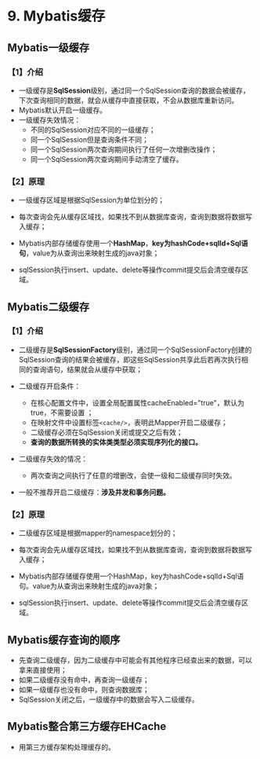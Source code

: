 # 9. Mybatis缓存

## Mybatis一级缓存

### 【1】介绍

- 一级缓存是**SqlSession**级别，通过同一个SqlSession查询的数据会被缓存，下次查询相同的数据，就会从缓存中直接获取，不会从数据库重新访问。
- Mybatis默认开启一级缓存。
- 一级缓存失效情况：
  - 不同的SqlSession对应不同的一级缓存；
  - 同一个SqlSession但是查询条件不同； 
  - 同一个SqlSession两次查询期间执行了任何一次增删改操作；
  - 同一个SqlSession两次查询期间手动清空了缓存。

### 【2】原理

- 一级缓存区域是根据SqlSession为单位划分的；

- 每次查询会先从缓存区域找，如果找不到从数据库查询，查询到数据将数据写入缓存；

- Mybatis内部存储缓存使用一个**HashMap**，**key为hashCode+sqlId+Sql语句**，value为从查询出来映射生成的java对象；

- sqlSession执行insert、update、delete等操作commit提交后会清空缓存区域。

## Mybatis二级缓存

### 【1】介绍

- 二级缓存是**SqlSessionFactory**级别，通过同一个SqlSessionFactory创建的SqlSession查询的结果会被缓存，即这些SqlSession共享此后若再次执行相同的查询语句，结果就会从缓存中获取；
- 二级缓存开启条件：
  - 在核心配置文件中，设置全局配置属性cacheEnabled="true"，默认为true，不需要设置 ；
  - 在映射文件中设置标签`<cache/>`，表明此Mapper开启二级缓存；
  - 二级缓存必须在SqlSession关闭或提交之后有效；
  - **查询的数据所转换的实体类类型必须实现序列化的接口。**

- 二级缓存失效的情况：
  - 两次查询之间执行了任意的增删改，会使一级和二级缓存同时失效。
- 一般不推荐开启二级缓存：**涉及并发和事务问题。**

### 【2】原理

- 二级缓存区域是根据mapper的namespace划分的；

- 每次查询会先从缓存区域找，如果找不到从数据库查询，查询到数据将数据写入缓存；
- Mybatis内部存储缓存使用一个HashMap，key为hashCode+sqlId+Sql语句。value为从查询出来映射生成的java对象；
- sqlSession执行insert、update、delete等操作commit提交后会清空缓存区域。

## Mybatis缓存查询的顺序

- 先查询二级缓存，因为二级缓存中可能会有其他程序已经查出来的数据，可以拿来直接使用；
-  如果二级缓存没有命中，再查询一级缓存；
- 如果一级缓存也没有命中，则查询数据库；
- SqlSession关闭之后，一级缓存中的数据会写入二级缓存。

## Mybatis整合第三方缓存EHCache

- 用第三方缓存架构处理缓存的。